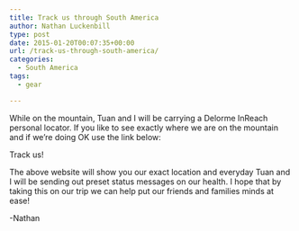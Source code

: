 ```yaml
---
title: Track us through South America
author: Nathan Luckenbill
type: post
date: 2015-01-20T00:07:35+00:00
url: /track-us-through-south-america/
categories:
  - South America
tags:
  - gear

---
```

While on the mountain, Tuan and I will be carrying a Delorme InReach personal locator. If you like to see exactly where we are on the mountain and if we’re doing OK use the link below:

Track us!

The above website will show you our exact location and everyday Tuan and I will be sending out preset status messages on our health. I hope that by taking this on our trip we can help put our friends and families minds at ease!

-Nathan